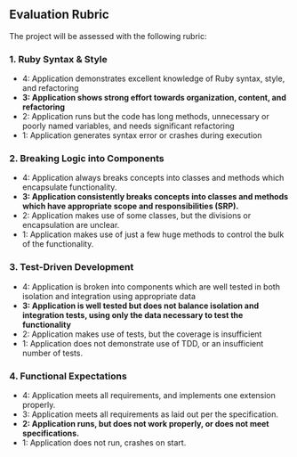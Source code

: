 ## Evaluation Rubric

The project will be assessed with the following rubric:

### 1. Ruby Syntax & Style

* 4:  Application demonstrates excellent knowledge of Ruby syntax, style, and refactoring
* **3:  Application shows strong effort towards organization, content, and refactoring**
* 2:  Application runs but the code has long methods, unnecessary or poorly named variables, and needs significant refactoring
* 1:  Application generates syntax error or crashes during execution

### 2. Breaking Logic into Components

* 4: Application always breaks concepts into classes and methods which encapsulate functionality.
* **3: Application consistently breaks concepts into classes and methods which have appropriate scope and responsibilities (SRP).**
* 2: Application makes use of some classes, but the divisions or encapsulation are unclear.
* 1: Application makes use of just a few huge methods to control the bulk of the functionality.

### 3. Test-Driven Development

* 4: Application is broken into components which are well tested in both isolation and integration using appropriate data
* **3: Application is well tested but does not balance isolation and integration tests, using only the data necessary to test the functionality**
* 2: Application makes use of tests, but the coverage is insufficient
* 1: Application does not demonstrate use of TDD, or an insufficient number of tests.

### 4. Functional Expectations

* 4: Application meets all requirements, and implements one extension properly.
* 3: Application meets all requirements as laid out per the specification.
* **2: Application runs, but does not work properly, or does not meet specifications.**
* 1: Application does not run, crashes on start.
